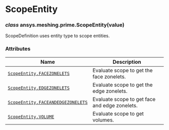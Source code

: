<!-- vale off -->

# ScopeEntity

<a id="ansys.meshing.prime.ScopeEntity"></a>

### *class* ansys.meshing.prime.ScopeEntity(value)

ScopeDefinition uses entity type to scope entities.

<!-- !! processed by numpydoc !! -->

### Attributes

| Name | Description |
|-------------------------------------------------------------------------------------------------------------------------------------------------|-----------------------------------------------|
| [`ScopeEntity.FACEZONELETS`](ansys.meshing.prime.ScopeEntity.FACEZONELETS.md#ansys.meshing.prime.ScopeEntity.FACEZONELETS)                      | Evaluate scope to get the face zonelets.      |
| [`ScopeEntity.EDGEZONELETS`](ansys.meshing.prime.ScopeEntity.EDGEZONELETS.md#ansys.meshing.prime.ScopeEntity.EDGEZONELETS)                      | Evaluate scope to get the edge zonelets.      |
| [`ScopeEntity.FACEANDEDGEZONELETS`](ansys.meshing.prime.ScopeEntity.FACEANDEDGEZONELETS.md#ansys.meshing.prime.ScopeEntity.FACEANDEDGEZONELETS) | Evaluate scope to get face and edge zonelets. |
| [`ScopeEntity.VOLUME`](ansys.meshing.prime.ScopeEntity.VOLUME.md#ansys.meshing.prime.ScopeEntity.VOLUME)                                        | Evaluate scope to get volumes.                |
<!-- vale on -->